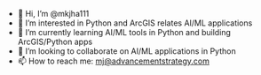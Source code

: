 - 👋 Hi, I’m @mkjha111
- 👀 I’m interested in Python and ArcGIS relates AI/ML applications
- 🌱 I’m currently learning AI/ML tools in Python and building ArcGIS/Python apps
- 💞️ I’m looking to collaborate on AI/ML applications in Python
- 📫 How to reach me: mj@advancementstrategy.com

<!---
mkjha111/mkjha111 is a ✨ special ✨ repository because its `README.md` (this file) appears on your GitHub profile.
You can click the Preview link to take a look at your changes.
--->
